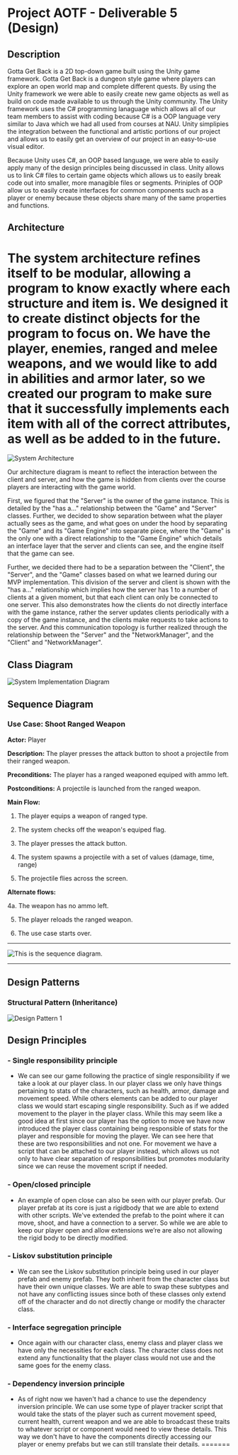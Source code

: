 # Project AOTF - Deliverable 5 (Design)

## Description
Gotta Get Back is a 2D top-down game built using the Unity game framework. Gotta Get Back is a dungeon style game where players can explore an open world map and complete different quests.
By using the Unity framework we were able to easily create new game objects as well as build on code made available to us through the Unity community. The Unity framework uses the C# programming
lanaguage which allows all of our team members to assist with coding because C# is a OOP language very similar to Java which we had all used from courses at NAU. Unity simplipies the integration 
between the functional and artistic portions of our project and allows us to easily get an overview of our project in an easy-to-use visual editor. 

Because Unity uses C#, an OOP based language, we were able to easily apply many of the design principles being discussed in class. Unity allows us to link C# files to certain game objects which allows
us to easily break code out into smaller, more managible files or segments. Priniples of OOP allow us to easily create interfaces for common components such as a player or enemy because these objects
share many of the same properties and functions.

## Architecture

The system architecture refines itself to be modular, allowing a program to know exactly where each structure and item is. We designed it to create distinct objects for the program to focus on. We have the player, enemies, ranged and melee weapons, and we would like to add in abilities and armor later, so we created our program to make sure that it successfully implements each item with all of the correct attributes, as well as be added to in the future.
=======
![System Architecture](D5_System_Architecture_Diagram/Gotta_Get_Back_System_Architecture_Diagram.png)

Our architecture diagram is meant to reflect the interaction between the client and server, and how the game is hidden from clients over the course players are interacting with the game world.

First, we figured that the "Server" is the owner of the game instance. This is detailed by the "has a..." relationship between the "Game" and "Server" classes. Further, we decided to show separation between what the player actually sees as the game, and what goes on under the hood by separating the "Game" and its "Game Engine" into separate piece, where the "Game" is the only one with a direct relationship to the "Game Engine" which details an interface layer that the server and clients can see, and the engine itself that the game can see.

Further, we decided there had to be a separation between the "Client", the "Server", and the "Game" classes based on what we learned during our MVP implementation. This division of the server and client is shown with the "has a..." relationship which implies how the server has 1 to a number of clients at a given moment, but that each client can only be connected to one server. This also demonstrates how the clients do not directly interface with the game instance, rather the server updates clients periodically with a copy of the game instance, and the clients make requests to take actions to the server. And this communication topology is further realized through the relationship between the "Server" and the "NetworkManager", and the "Client" and "NetworkManager".

## Class Diagram

![System Implementation Diagram](D5_System_Class_Diagram/Gotta_Get_Back_System_Class_Diagram.png)

## Sequence Diagram
### Use Case: Shoot Ranged Weapon
**Actor:** Player

**Description:** The player presses the attack button to shoot a projectile from their ranged weapon.

**Preconditions:** The player has a ranged weaponed equiped with ammo left.

**Postconditions:** A projectile is launched from the ranged weapon.

**Main Flow:**

1. The player equips a weapon of ranged type.

2. The system checks off the weapon's equiped flag.

3. The player presses the attack button.

4. The system spawns a projectile with a set of values (damage, time, range)

5. The projectile flies across the screen.

**Alternate flows:**

4a. The weapon has no ammo left.

5. The player reloads the ranged weapon.

6. The use case starts over.

---

![This is the sequence diagram.](D5_SeqDiagram/SequenceDiagram.drawio.png)

---

## Design Patterns

### Structural Pattern (Inheritance)
![Design Pattern 1](/d5_images/DesignPattern1.png)

## Design Principles

### - Single responsibility principle
- We can see our game following the practice of single responsibility if we take a look at our player class. In our player class we only have things pertaining to stats of the characters, such as health, armor, damage and movement speed. While others elements can be added to our player class we would start escaping single responsibility. Such as if we added movement to the player in the player class. While this may seem like a good idea at first since our player has the option to move we have now introduced the player class containing being responsible of stats for the player and responsible for moving the player. We can see here that these are two responsibilities and not one. For movement we have a script that can be attached to our player instead, which allows us not only to have clear separation of responsibilities but promotes modularity since we can reuse the movement script if needed.

### - Open/closed principle
- An example of open close can also be seen with our player prefab. Our player prefab at its core is just a rigidbody that we are able to extend with other scripts. We've extended the prefab to the point where it can move, shoot, and have a connection to a server. So while we are able to keep our player open and allow extensions we’re are also not allowing the rigid body to be directly modified.

### - Liskov substitution principle
- We can see the Liskov substitution principle being used in our player prefab and enemy prefab. They both inherit from the character class but have their own unique classes. We are able to swap these subtypes and not have any conflicting issues since both of these classes only extend off of the character and do not directly change or modify the character class.

### - Interface segregation principle
- Once again with our character class, enemy class and player class we have only the necessities for each class. The character class does not extend any functionality that the player class would not use and the same goes for the enemy class.

### - Dependency inversion principle
- As of right now we haven't had a chance to use the dependency inversion principle. We can use some type of player tracker script that would take the stats of the player such as current movement speed, current health, current weapon and we are able to broadcast these traits to whatever script or component would need to view these details. This way we don't have to have the components directly accessing our player or enemy prefabs but we can still translate their details.
=======
